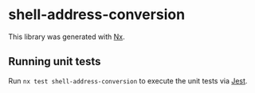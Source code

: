 # shell-address-conversion

This library was generated with [Nx](https://nx.dev).

## Running unit tests

Run `nx test shell-address-conversion` to execute the unit tests via [Jest](https://jestjs.io).
